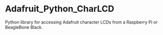 Adafruit_Python_CharLCD
=======================

Python library for accessing Adafruit character LCDs from a Raspberry Pi or BeagleBone Black.
